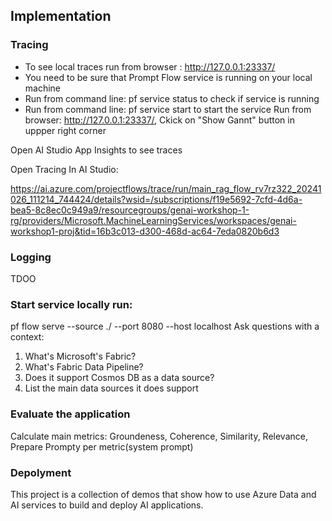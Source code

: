 ## Implementation 

### Tracing 
- To see local traces run from browser : http://127.0.0.1:23337/
- You need to be sure that Prompt Flow service is running on your local machine
- Run from command line: pf service status to check if service is running
- Run from command line: pf service start to start the service
Run from browser: http://127.0.0.1:23337/, 
Ckick on "Show Gannt" button in uppper right corner

Open AI Studio App Insights to see traces

Open Tracing In AI Studio:

https://ai.azure.com/projectflows/trace/run/main_rag_flow_rv7rz322_20241026_111214_744424/details?wsid=/subscriptions/f19e5692-7cfd-4d6a-bea5-8c8ec0c949a9/resourcegroups/genai-workshop-1-rg/providers/Microsoft.MachineLearningServices/workspaces/genai-workshop1-proj&tid=16b3c013-d300-468d-ac64-7eda0820b6d3

### Logging 
TDOO


### Start service locally run:

pf flow serve --source ./ --port 8080 --host localhost
Ask questions with a context:
1. What's Microsoft's Fabric?
2. What's Fabric Data Pipeline?
3. Does it support Cosmos DB as a data source?
4. List the main data sources it does support

### Evaluate the application 
Calculate main metrics: Groundeness, Coherence, Similarity, Relevance,
Prepare Prompty per metric(system prompt)


### Depolyment






This project is a collection of demos that show how to use Azure Data and AI services to build and deploy AI applications.